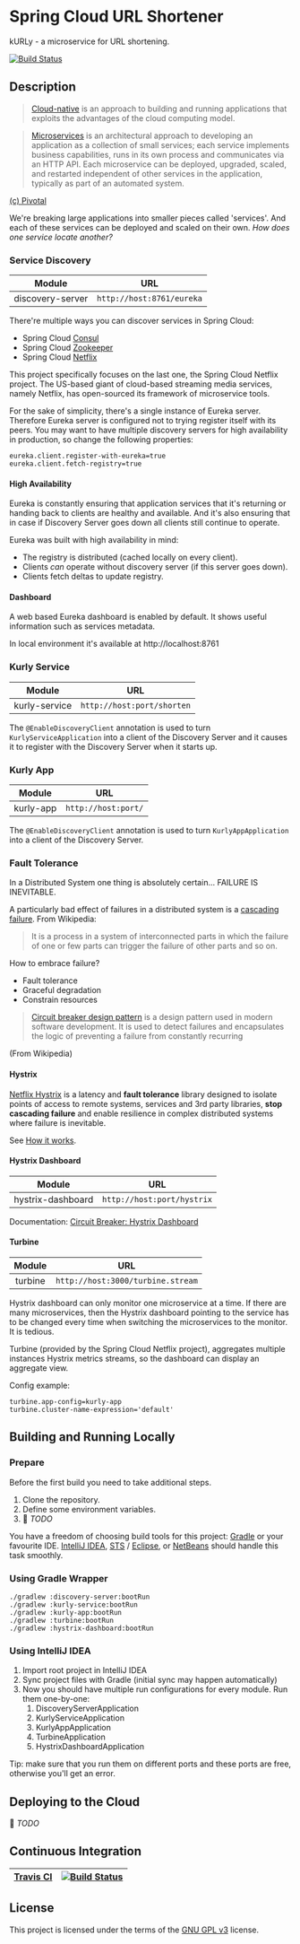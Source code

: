 # Spring Cloud URL Shortener

kURLy - a microservice for URL shortening.

[![Build Status](https://travis-ci.com/naXa777/spring-cloud-example.svg?branch=master&style=flat)](https://travis-ci.com/naXa777/spring-cloud-example)

## Description

> [Cloud-native](https://pivotal.io/de/cloud-native) is an approach to building and running applications that exploits the advantages of the cloud computing model.

> [Microservices](https://pivotal.io/microservices) is an architectural approach to developing an application as a collection of small services; each service implements business capabilities, runs in its own process and communicates via an HTTP API. Each microservice can be deployed, upgraded, scaled, and restarted independent of other services in the application, typically as part of an automated system.

[(c) Pivotal](https://pivotal.io/de/cloud-native)

We're breaking large applications into smaller pieces called 'services'. And each of these services can be deployed and scaled on their own. _How does one service locate another?_

### Service Discovery

|      Module      |           URL             |
| :--------------: | :-----------------------: |
| discovery-server | `http://host:8761/eureka` |

There're multiple ways you can discover services in Spring Cloud:

* Spring Cloud [Consul](https://cloud.spring.io/spring-cloud-consul/)
* Spring Cloud [Zookeeper](https://cloud.spring.io/spring-cloud-zookeeper/)
* Spring Cloud [Netflix](https://cloud.spring.io/spring-cloud-netflix/)

This project specifically focuses on the last one, the Spring Cloud Netflix project. The US-based giant of cloud-based streaming media services, namely Netflix, has open-sourced its framework of microservice tools.

For the sake of simplicity, there's a single instance of Eureka server. Therefore Eureka server is configured not to trying register itself with its peers.
You may want to have multiple discovery servers for high availability in production, so change the following properties:

    eureka.client.register-with-eureka=true
    eureka.client.fetch-registry=true

#### High Availability

Eureka is constantly ensuring that application services that it's returning or handing back to clients are healthy and available. And it's also ensuring that in case if Discovery Server goes down all clients still continue to operate.

Eureka was built with high availability in mind:

 * The registry is distributed (cached locally on every client).
 * Clients _can_ operate without discovery server (if this server goes down).
 * Clients fetch deltas to update registry.

#### Dashboard

A web based Eureka dashboard is enabled by default. It shows useful information such as services metadata.
 
In local environment it's available at http://localhost:8761

### Kurly Service

| Module          | URL                        |
| :-------------: | :------------------------: |
| kurly-service   | `http://host:port/shorten` |

The `@EnableDiscoveryClient` annotation is used to turn `KurlyServiceApplication` into a client of the Discovery Server and it causes it to register with the Discovery Server when it starts up.

### Kurly App

| Module      | URL                                |
| :---------: | :--------------------------------: |
| kurly-app   | `http://host:port/` |

The `@EnableDiscoveryClient` annotation is used to turn `KurlyAppApplication` into a client of the Discovery Server.
    
### Fault Tolerance

In a Distributed System one thing is absolutely certain... FAILURE IS INEVITABLE.

A particularly bad effect of failures in a distributed system is a [cascading failure](https://en.wikipedia.org/wiki/Cascading_failure). From Wikipedia:

> It is a process in a system of interconnected parts in which the failure of one or few parts can trigger the failure of other parts and so on.

How to embrace failure?

 * Fault tolerance
 * Graceful degradation
 * Constrain resources

> [Circuit breaker design pattern](https://en.wikipedia.org/wiki/Circuit_breaker_design_pattern) is a design pattern used in modern software development. It is used to detect failures and encapsulates the logic of preventing a failure from constantly recurring

(From Wikipedia)

#### Hystrix

[Netflix Hystrix](https://github.com/Netflix/Hystrix) is a latency and **fault tolerance** library designed to isolate points of access to remote systems, services and 3rd party libraries, **stop cascading failure** and enable resilience in complex distributed systems where failure is inevitable.

See [How it works](https://github.com/Netflix/Hystrix/wiki/How-it-Works).

#### Hystrix Dashboard

| Module             | URL                        |
| :----------------: | :------------------------: |
| hystrix-dashboard  | `http://host:port/hystrix` |

Documentation: [Circuit Breaker: Hystrix Dashboard](https://cloud.spring.io/spring-cloud-static/Edgware.SR4/multi/multi__circuit_breaker_hystrix_dashboard.html)

#### Turbine

| Module   | URL                               |
| :------: | :-------------------------------: |
| turbine  | `http://host:3000/turbine.stream` |

Hystrix dashboard can only monitor one microservice at a time. If there are many microservices, then the Hystrix dashboard pointing to the service has to be changed every time when switching the microservices to the monitor. It is tedious.

Turbine (provided by the Spring Cloud Netflix project), aggregates multiple instances Hystrix metrics streams, so the dashboard can display an aggregate view.

Config example:

    turbine.app-config=kurly-app
    turbine.cluster-name-expression='default'

## Building and Running Locally

### Prepare

Before the first build you need to take additional steps.

 1. Clone the repository.
 2. Define some environment variables.
 3. &#x1F4D7; _TODO_

You have a freedom of choosing build tools for this project: [Gradle](https://gradle.org/) or your favourite IDE.
[IntelliJ IDEA](https://spring.io/guides/gs/intellij-idea/), [STS](https://stackoverflow.com/q/34214685/1429387) / [Eclipse](http://www.vogella.com/tutorials/EclipseGradle/article.html), or [NetBeans](https://netbeans.org/features/java/build-tools.html) should handle this task smoothly.

### Using Gradle Wrapper

    ./gradlew :discovery-server:bootRun
    ./gradlew :kurly-service:bootRun
    ./gradlew :kurly-app:bootRun
    ./gradlew :turbine:bootRun
    ./gradlew :hystrix-dashboard:bootRun

### Using IntelliJ IDEA

1. Import root project in IntelliJ IDEA
2. Sync project files with Gradle (initial sync may happen automatically)
3. Now you should have multiple run configurations for every module. Run them one-by-one:
    1. DiscoveryServerApplication
    2. KurlyServiceApplication
    3. KurlyAppApplication
    4. TurbineApplication
    5. HystrixDashboardApplication

Tip: make sure that you run them on different ports and these ports are free, otherwise you'll get an error.

## Deploying to the Cloud

&#x1F4D7; _TODO_

## Continuous Integration

| [Travis CI](https://travis-ci.com/) | [![Build Status](https://travis-ci.com/naXa777/spring-cloud-example.svg?branch=master&style=flat)](https://travis-ci.com/naXa777/spring-cloud-example) |
| ----------------------------------- | ------------------------------------------------------------------------------------------------------------------------------------------------------ |

## License

This project is licensed under the terms of the [GNU GPL v3](https://www.gnu.org/licenses/gpl-3.0.en.html) license.
